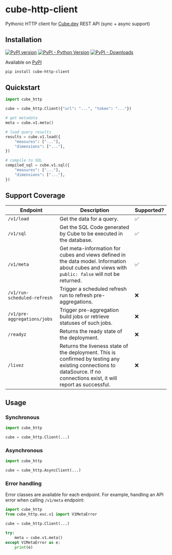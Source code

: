 # cube-http-client

Pythonic HTTP client for [Cube.dev](https://cube.dev) REST API (sync + async support)

## Installation

[![PyPI version](https://badge.fury.io/py/cube-http-client.svg)](https://badge.fury.io/py/cube-http-client)
[![PyPI - Python Version](https://img.shields.io/pypi/pyversions/cube-http-client.svg)](https://pypi.org/project/cube-http-client)
[![PyPI - Downloads](https://img.shields.io/pypi/dm/cube-http-client)](https://pypi.org/project/cube-http-client/)

Available on [PyPI](https://pypi.org/project/cube-http-client)

```bash
pip install cube-http-client
```

## Quickstart

```python
import cube_http

cube = cube_http.Client({"url": "...", "token": "..."})

# get metadata
meta = cube.v1.meta()

# load query results
results = cube.v1.load({
    "measures": ["..."],
    "dimensions": ["..."],
})

# compile to SQL
compiled_sql = cube.v1.sql({
    "measures": ["..."],
    "dimensions": ["..."],
})
```

## Support Coverage

| Endpoint                    | Description                                                                                                                                                               | Supported? |
| --------------------------- | ------------------------------------------------------------------------------------------------------------------------------------------------------------------------- | ---------- |
| `/v1/load`                  | Get the data for a query.                                                                                                                                                 | ✅         |
| `/v1/sql`                   | Get the SQL Code generated by Cube to be executed in the database.                                                                                                        | ✅         |
| `/v1/meta`                  | Get meta-information for cubes and views defined in the data model. Information about cubes and views with `public: false` will not be returned.                          | ✅         |
| `/v1/run-scheduled-refresh` | Trigger a scheduled refresh run to refresh pre-aggregations.                                                                                                              | ❌         |
| `/v1/pre-aggregations/jobs` | Trigger pre-aggregation build jobs or retrieve statuses of such jobs.                                                                                                     | ❌         |
| `/readyz`                   | Returns the ready state of the deployment.                                                                                                                                | ❌         |
| `/livez`                    | Returns the liveness state of the deployment. This is confirmed by testing any existing connections to dataSource. If no connections exist, it will report as successful. | ❌         |

## Usage

### Synchronous

```python
import cube_http

cube = cube_http.Client(...)
```

### Asynchronous

```python
import cube_http

cube = cube_http.AsyncClient(...)
```

### Error handling

Error classes are available for each endpoint. For example, handling an API error when calling `/v1/meta` endpoint:

```python
import cube_http
from cube_http.exc.v1 import V1MetaError

cube = cube_http.Client(...)

try:
    meta = cube.v1.meta()
except V1MetaError as e:
    print(e)
```
